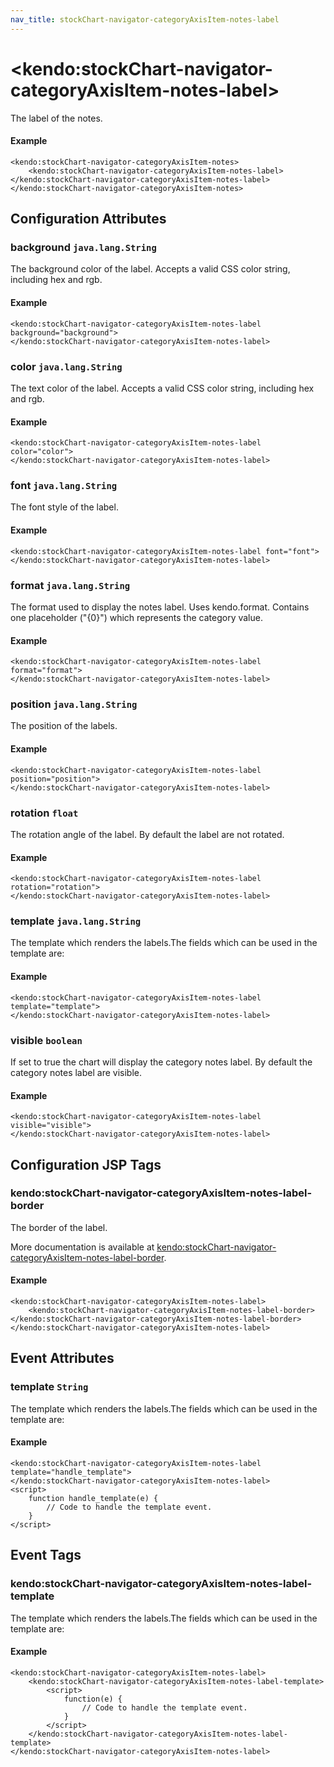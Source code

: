 ```yaml
---
nav_title: stockChart-navigator-categoryAxisItem-notes-label
---
```


# \<kendo:stockChart-navigator-categoryAxisItem-notes-label\>

The label of the notes.

#### Example
    <kendo:stockChart-navigator-categoryAxisItem-notes>
        <kendo:stockChart-navigator-categoryAxisItem-notes-label></kendo:stockChart-navigator-categoryAxisItem-notes-label>
    </kendo:stockChart-navigator-categoryAxisItem-notes>

## Configuration Attributes

### background `java.lang.String`

The background color of the label. Accepts a valid CSS color string, including hex and rgb.

#### Example
    <kendo:stockChart-navigator-categoryAxisItem-notes-label background="background">
    </kendo:stockChart-navigator-categoryAxisItem-notes-label>

### color `java.lang.String`

The text color of the label. Accepts a valid CSS color string, including hex and rgb.

#### Example
    <kendo:stockChart-navigator-categoryAxisItem-notes-label color="color">
    </kendo:stockChart-navigator-categoryAxisItem-notes-label>

### font `java.lang.String`

The font style of the label.

#### Example
    <kendo:stockChart-navigator-categoryAxisItem-notes-label font="font">
    </kendo:stockChart-navigator-categoryAxisItem-notes-label>

### format `java.lang.String`

The format used to display the notes label. Uses kendo.format. Contains one placeholder ("{0}") which represents the category value.

#### Example
    <kendo:stockChart-navigator-categoryAxisItem-notes-label format="format">
    </kendo:stockChart-navigator-categoryAxisItem-notes-label>

### position `java.lang.String`

The position of the labels.

#### Example
    <kendo:stockChart-navigator-categoryAxisItem-notes-label position="position">
    </kendo:stockChart-navigator-categoryAxisItem-notes-label>

### rotation `float`

The rotation angle of the label. By default the label are not rotated.

#### Example
    <kendo:stockChart-navigator-categoryAxisItem-notes-label rotation="rotation">
    </kendo:stockChart-navigator-categoryAxisItem-notes-label>

### template `java.lang.String`

The template which renders the labels.The fields which can be used in the template are:

#### Example
    <kendo:stockChart-navigator-categoryAxisItem-notes-label template="template">
    </kendo:stockChart-navigator-categoryAxisItem-notes-label>

### visible `boolean`

If set to true the chart will display the category notes label. By default the category notes label are visible.

#### Example
    <kendo:stockChart-navigator-categoryAxisItem-notes-label visible="visible">
    </kendo:stockChart-navigator-categoryAxisItem-notes-label>


##  Configuration JSP Tags

### kendo:stockChart-navigator-categoryAxisItem-notes-label-border

The border of the label.

More documentation is available at [kendo:stockChart-navigator-categoryAxisItem-notes-label-border](/kendo-ui/api/wrappers/jsp/stockchart/navigator-categoryaxisitem-notes-label-border).

#### Example

    <kendo:stockChart-navigator-categoryAxisItem-notes-label>
        <kendo:stockChart-navigator-categoryAxisItem-notes-label-border></kendo:stockChart-navigator-categoryAxisItem-notes-label-border>
    </kendo:stockChart-navigator-categoryAxisItem-notes-label>


## Event Attributes

### template `String`

The template which renders the labels.The fields which can be used in the template are:


#### Example
    <kendo:stockChart-navigator-categoryAxisItem-notes-label template="handle_template">
    </kendo:stockChart-navigator-categoryAxisItem-notes-label>
    <script>
        function handle_template(e) {
            // Code to handle the template event.
        }
    </script>

## Event Tags

### kendo:stockChart-navigator-categoryAxisItem-notes-label-template

The template which renders the labels.The fields which can be used in the template are:


#### Example
    <kendo:stockChart-navigator-categoryAxisItem-notes-label>
        <kendo:stockChart-navigator-categoryAxisItem-notes-label-template>
            <script>
                function(e) {
                    // Code to handle the template event.
                }
            </script>
        </kendo:stockChart-navigator-categoryAxisItem-notes-label-template>
    </kendo:stockChart-navigator-categoryAxisItem-notes-label>

